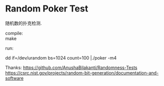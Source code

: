 # Random Poker Test

随机数的扑克检测.  

compile:  
make  

run:  

dd if=/dev/urandom bs=1024 count=100 |./poker -m4

Thanks: 
https://github.com/AnushaBilakanti/Randomness-Tests 
https://csrc.nist.gov/projects/random-bit-generation/documentation-and-software
